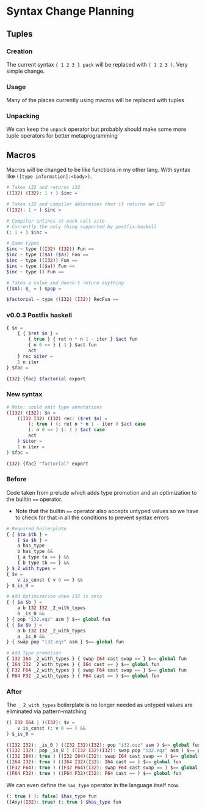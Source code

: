 # Syntax Change Planning

## Tuples
### Creation
The current syntax `{ 1 2 3 } pack` will be replaced with `( 1 2 3 )`. Very simple change.

### Usage
Many of the places currently using macros will be replaced with tuples

### Unpacking
We can keep the `unpack` operator but probably should make some more tuple operators for better metaprogramming

## Macros
Macros will be changed to be like functions in my other lang. With syntax like `([type information]:<body>)`.
```php
# Takes i32 and returns i32
((I32) (I32): 1 + ) $inc =

# Takes i32 and compiler determines that it returns an i32
((I32): 1 + ) $inc =

# Compiler inlines at each call site
# Currently the only thing supported by postfix-haskell
(: 1 + ) $inc =

# Same types
$inc ~ type ((I32) (I32)) Fun ==
$inc ~ type (($a) ($a)) Fun ==
$inc ~ type ((I32)) Fun ==
$inc ~ type (($a)) Fun ==
$inc ~ type () Fun ==

# Takes a value and doesn't return anything
(($A): $_ = ) $pop =

$factorial ~ type ((I32) (I32)) RecFun ==
```

### v0.0.3 Postfix haskell
```php
{ $n =
    { { $ret $n } =
        { true } { ret n * n 1 - iter } $act fun
        { n 0 <= } { 1 } $act fun
        act
    } rec $iter =
    1 n iter
} $fac =

{I32} {fac} $factorial export
```
### New syntax
```php
# Note: could omit type annotations
((I32) (I32): $n =
    ((I32 I32) (I32) rec: ($ret $n) =
        (: true ) (: ret n * n 1 - iter ) $act case
        (: n 0 <= ) (: 1 ) $act case
        act
    ) $iter =
    1 n iter =
) $fac =

(I32) {fac} "factorial" export
```


### Before
Code taken from prelude which adds type promotion and an optimization to the builtin `==` operator.
- Note that the builtin `==` operator also accepts untyped values so we have to check for that in all the conditions to prevent syntax errors
```php
# Required boilerplate
{ { $ta $tb } =
	{ $a $b } =
	a has_type
	b has_type &&
	{ a type ta == } &&
	{ b type tb == } &&
} $_2_with_types =
{ $v =
    v is_const { v 0 == } &&
} $_is_0 =

# Add Optimization when I32 is zero
{ { $a $b } =
	a b I32 I32 _2_with_types
	b _is_0 &&
} { pop "i32.eqz" asm } $== global fun
{ { $a $b } =
	a b I32 I32 _2_with_types
	a _is_0 &&
} { swap pop "i32.eqz" asm } $== global fun

# Add Type promotion
{ I32 I64 _2_with_types } { swap I64 cast swap == } $== global fun
{ I64 I32 _2_with_types } { I64 cast == } $== global fun
{ F32 F64 _2_with_types } { swap F64 cast swap == } $== global fun
{ F64 F32 _2_with_types } { F64 cast == } $== global fun
```

### After
The `__2_with_types` boilerplate is no longer needed as untyped values are eliminated via pattern-matching
```php
(( I32 I64 | )(I32): $v =
    v is_const (: v 0 == ) &&
) $_is_0 =

((I32 I32): _is_0 ) ((I32 I32)(I32): pop "i32.eqz" asm ) $== global fun
((I32 I32): pop _is_0 ) ((I32 I32)(I32): swap pop "i32.eqz" asm ) $== global fun
((I32 I64): true ) ((I32 I64)(I32): swap I64 cast swap == ) $== global fun
((I64 I32): true ) ((I64 I32)(I32): I64 cast == ) $== global fun
((F32 F64): true ) ((F32 F64)(I32): swap F64 cast swap == ) $== global fun
((F64 F32): true ) ((F64 F32)(I32): F64 cast == ) $== global fun
```

We can even define the `has_type` operator in the language itself now.
```php
(: true ) (: false) $has_type fun
((Any)(I32): true) (: true ) $has_type fun
```